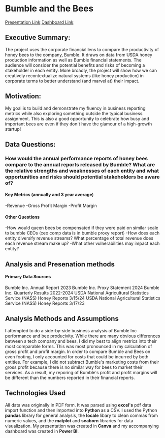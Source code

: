 # Bumble and the Bees
[Presentation Link](https://www.canva.com/design/DAGZBd_bxAA/UGptKi8T_ykjJVto8Awy7A/view?utm_content=DAGZBd_bxAA&utm_campaign=designshare&utm_medium=link2&utm_source=uniquelinks&utlId=h8cede17887)
[Dashboard Link](https://app.powerbi.com/links/w61vwZIYml?ctid=101da587-1843-4f52-8b8a-17b069c66d33&pbi_source=linkShare&bookmarkGuid=b8e85c3d-1eee-4f42-88c9-14742f2cfdd6)

## Executive Summary:
The project uses the corporate financial lens to compare the productivity of honey bees to the company, Bumble. It draws on data from USDA honey production information as well as Bumble financial statements. The audience will consider the potential benefits and risks of becoming a stakeholder in each entity. More broadly, the project will show how we can creatively recontextualize natural systems (like honey production) in corporate terms to better understand (and marvel at) their impact.

## Motivation:
My goal is to build and demonstrate my fluency in business reporting metrics while also exploring something outside the typical business assignment. This is also a good opportunity to celebrate how busy and important bees are even if they don't have the glamour of a high-growth startup!

## Data Questions:

### How would the annual performance reports of honey bees compare to the annual reports released by Bumble? What are the relative strengths and weaknesses of each entity and what opportunities and risks should potential stakeholders be aware of? 
#### Key Metrics (annually and 3 year average)
-Revenue
-Gross Profit Margin
-Profit Margin
#### Other Questions
-How would queen bees be compensated if they were paid on similar scale to bumble CEOs (ceo comp data is in bumble proxy report)
-How does each entity diversify revenue streams? What percentage of total revenue does each revenue stream make up?
-What other vulnerabilities may impact each entity?

## Analysis and Presenation methods
#### Primary Data Sources
Bumble Inc. Annual Report 2023
Bumble Inc. Proxy Statement 2024
Bumble Inc. Quarterly Results 2022-2024
USDA  National Agricultural Statistics Service (NASS) Honey Reports 3/15/24
USDA National Agricultural Statistics Service (NASS) Honey Reports 3/17/23

## Analysis Methods and Assumptions
I attempted to do a side-by-side business analysis of Bumble Inc performance and bee producivity. While there are many obvious differences between a tech company and bees, I did my best to align metrics into their most comparable forms. 
This was most pronounced in my calculation of gross profit and profit margin. In order to compare Bumble and Bees on even footing, I only accounted for costs that could be incurred by both entities. For example, I did not subtract Bumble's marketing costs from their gross profit because there is no similar way for bees to market their services. As a result, my reporing of Bumble's profit and profit margins will be different than the numbers reported in their financial reports.

## Technologies Used
All data was originally in PDF form. It was parsed using **excel's** pdf data import function and then imported into **Python** as a CSV. I used the Python **pandas** library for general analysis, the **locale** libary to clean commas from numeric values, and the **matplot** and **seaborn** libraries for data visualization.
My presentation was created in **Canva** and my accompanying dashboard was created in **Power BI**.